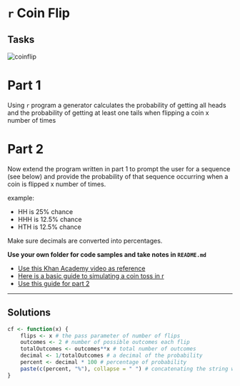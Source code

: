 # `r` Coin Flip

## Tasks

![coinflip](https://68.media.tumblr.com/cf0b431f9472e7ae28034fc840263625/tumblr_o0n2lhOtzH1t0qqjbo1_500.gif)

# Part 1

Using `r` program a generator calculates the probability of getting all heads and
the probability of getting at least one tails when flipping a coin x number of times

# Part 2

Now extend the program written in part 1 to prompt the user for a sequence (see below) and provide the probability of that sequence occurring when a coin is flipped x number of times.  

example:

-   HH is 25% chance
-   HHH is 12.5% chance
-   HTH is 12.5% chance

Make sure decimals are converted into percentages.

**Use your own folder for code samples and take notes in `README.md`**

-   [Use this Khan Academy video as reference](https://www.youtube.com/watch?v=mkyZ45KQYi4&list=PL06A16C388F14E6FE&index=6)
-   [Here is a basic guide to simulating a coin toss in r](http://www.rfortraders.com/simulation-of-a-coin-toss-in-r/)
-   [Use this guide for part 2](https://www.fourmilab.ch/rpkp/experiments/statistics.html)

* * *

## Solutions

```r
cf <- function(x) {
    flips <- x # the pass parameter of number of flips
    outcomes <- 2 # number of possible outcomes each flip
    totalOutcomes <- outcomes**x # total number of outcomes
    decimal <- 1/totalOutcomes # a decimal of the probability
    percent <- decimal * 100 # percentage of probability
    paste(c(percent, "%"), collapse = " ") # concatenating the string with percent sign
}
```
